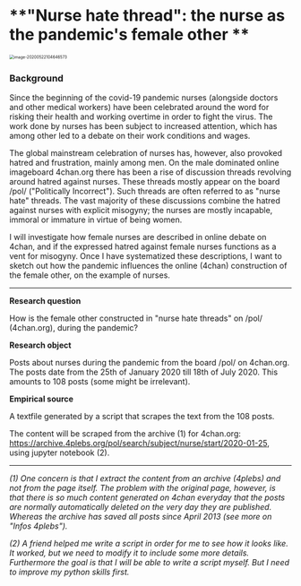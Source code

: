 # **"Nurse hate thread": the nurse as the pandemic's female other **

<img src="image-20200522104646573.png" alt="image-20200522104646573" style="zoom:50%;" />

### Background

Since the beginning of the covid-19 pandemic nurses (alongside doctors and other medical workers) have been celebrated around the word for risking their health and working overtime in order to fight the virus. The work done by nurses has been subject to increased attention, which has among other led to a debate on their work conditions and wages. 

The global mainstream celebration of nurses has, however, also provoked hatred and frustration, mainly among men. On the male dominated online imageboard 4chan.org there has been a rise of discussion threads revolving around hatred against nurses. These threads mostly appear on the board /pol/ ("Politically Incorrect"). Such threads are often referred to as "nurse hate" threads. The vast majority of these discussions combine the hatred against nurses with explicit misogyny; the nurses are mostly incapable, immoral or immature in virtue of being women. 

I will investigate how female nurses are described in online debate on 4chan, and if the expressed hatred against female nurses functions as a vent for misogyny. Once I have systematized these descriptions, I want to sketch out how the pandemic influences the online (4chan) construction of the female other, on the example of nurses. 

---

**Research question**

How is the female other constructed in "nurse hate threads" on /pol/ (4chan.org), during the pandemic? 

**Research object**

Posts about nurses during the pandemic from the board /pol/ on 4chan.org. The posts date from the 25th of January 2020 till 18th of July 2020. This amounts to 108 posts (some might be irrelevant). 

**Empirical source**

A textfile generated by a script that scrapes the text from the 108 posts. 

The content will be scraped from the archive (1) for 4chan.org: https://archive.4plebs.org/pol/search/subject/nurse/start/2020-01-25, using jupyter notebook (2). 

---

*(1) One concern is that I extract the content from an archive (4plebs) and not from the page itself. The problem with the original page, however, is that there is so much content generated on 4chan everyday that the posts are normally automatically deleted on the very day they are published. Whereas the archive has saved all posts since April 2013 (see more on "Infos 4plebs").* 

*(2) A friend helped me write a script in order for me to see how it looks like. It worked, but we need to modify it to include some more details. Furthermore the goal is that I will be able to write a script myself. But I need to improve my python skills first.*







 


